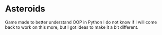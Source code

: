 # Asteroids
Game made to better understand OOP in Python
I do not know if I will come back to work on this more, 
but I got ideas to make it a bit different.
